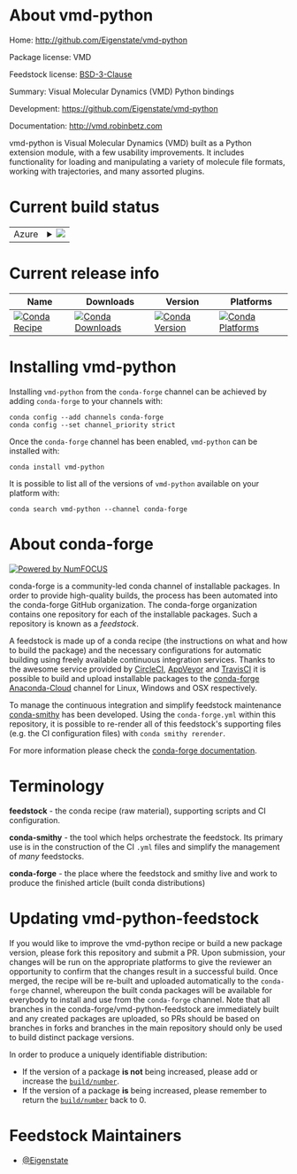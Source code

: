 About vmd-python
================

Home: http://github.com/Eigenstate/vmd-python

Package license: VMD

Feedstock license: [BSD-3-Clause](https://github.com/conda-forge/vmd-python-feedstock/blob/master/LICENSE.txt)

Summary: Visual Molecular Dynamics (VMD) Python bindings

Development: https://github.com/Eigenstate/vmd-python

Documentation: http://vmd.robinbetz.com

vmd-python is Visual Molecular Dynamics (VMD) built as a Python extension
module, with a few usability improvements. It includes functionality for
loading and manipulating a variety of molecule file formats, working
with trajectories, and many assorted plugins.


Current build status
====================


<table>
    
  <tr>
    <td>Azure</td>
    <td>
      <details>
        <summary>
          <a href="https://dev.azure.com/conda-forge/feedstock-builds/_build/latest?definitionId=3652&branchName=master">
            <img src="https://dev.azure.com/conda-forge/feedstock-builds/_apis/build/status/vmd-python-feedstock?branchName=master">
          </a>
        </summary>
        <table>
          <thead><tr><th>Variant</th><th>Status</th></tr></thead>
          <tbody><tr>
              <td>linux_64_numpy1.18python3.6.____cpython</td>
              <td>
                <a href="https://dev.azure.com/conda-forge/feedstock-builds/_build/latest?definitionId=3652&branchName=master">
                  <img src="https://dev.azure.com/conda-forge/feedstock-builds/_apis/build/status/vmd-python-feedstock?branchName=master&jobName=linux&configuration=linux_64_numpy1.18python3.6.____cpython" alt="variant">
                </a>
              </td>
            </tr><tr>
              <td>linux_64_numpy1.18python3.7.____cpython</td>
              <td>
                <a href="https://dev.azure.com/conda-forge/feedstock-builds/_build/latest?definitionId=3652&branchName=master">
                  <img src="https://dev.azure.com/conda-forge/feedstock-builds/_apis/build/status/vmd-python-feedstock?branchName=master&jobName=linux&configuration=linux_64_numpy1.18python3.7.____cpython" alt="variant">
                </a>
              </td>
            </tr><tr>
              <td>linux_64_numpy1.18python3.8.____cpython</td>
              <td>
                <a href="https://dev.azure.com/conda-forge/feedstock-builds/_build/latest?definitionId=3652&branchName=master">
                  <img src="https://dev.azure.com/conda-forge/feedstock-builds/_apis/build/status/vmd-python-feedstock?branchName=master&jobName=linux&configuration=linux_64_numpy1.18python3.8.____cpython" alt="variant">
                </a>
              </td>
            </tr><tr>
              <td>linux_64_numpy1.19python3.9.____cpython</td>
              <td>
                <a href="https://dev.azure.com/conda-forge/feedstock-builds/_build/latest?definitionId=3652&branchName=master">
                  <img src="https://dev.azure.com/conda-forge/feedstock-builds/_apis/build/status/vmd-python-feedstock?branchName=master&jobName=linux&configuration=linux_64_numpy1.19python3.9.____cpython" alt="variant">
                </a>
              </td>
            </tr><tr>
              <td>osx_64_numpy1.18python3.6.____cpython</td>
              <td>
                <a href="https://dev.azure.com/conda-forge/feedstock-builds/_build/latest?definitionId=3652&branchName=master">
                  <img src="https://dev.azure.com/conda-forge/feedstock-builds/_apis/build/status/vmd-python-feedstock?branchName=master&jobName=osx&configuration=osx_64_numpy1.18python3.6.____cpython" alt="variant">
                </a>
              </td>
            </tr><tr>
              <td>osx_64_numpy1.18python3.7.____cpython</td>
              <td>
                <a href="https://dev.azure.com/conda-forge/feedstock-builds/_build/latest?definitionId=3652&branchName=master">
                  <img src="https://dev.azure.com/conda-forge/feedstock-builds/_apis/build/status/vmd-python-feedstock?branchName=master&jobName=osx&configuration=osx_64_numpy1.18python3.7.____cpython" alt="variant">
                </a>
              </td>
            </tr><tr>
              <td>osx_64_numpy1.18python3.8.____cpython</td>
              <td>
                <a href="https://dev.azure.com/conda-forge/feedstock-builds/_build/latest?definitionId=3652&branchName=master">
                  <img src="https://dev.azure.com/conda-forge/feedstock-builds/_apis/build/status/vmd-python-feedstock?branchName=master&jobName=osx&configuration=osx_64_numpy1.18python3.8.____cpython" alt="variant">
                </a>
              </td>
            </tr><tr>
              <td>osx_64_numpy1.19python3.9.____cpython</td>
              <td>
                <a href="https://dev.azure.com/conda-forge/feedstock-builds/_build/latest?definitionId=3652&branchName=master">
                  <img src="https://dev.azure.com/conda-forge/feedstock-builds/_apis/build/status/vmd-python-feedstock?branchName=master&jobName=osx&configuration=osx_64_numpy1.19python3.9.____cpython" alt="variant">
                </a>
              </td>
            </tr>
          </tbody>
        </table>
      </details>
    </td>
  </tr>
</table>

Current release info
====================

| Name | Downloads | Version | Platforms |
| --- | --- | --- | --- |
| [![Conda Recipe](https://img.shields.io/badge/recipe-vmd--python-green.svg)](https://anaconda.org/conda-forge/vmd-python) | [![Conda Downloads](https://img.shields.io/conda/dn/conda-forge/vmd-python.svg)](https://anaconda.org/conda-forge/vmd-python) | [![Conda Version](https://img.shields.io/conda/vn/conda-forge/vmd-python.svg)](https://anaconda.org/conda-forge/vmd-python) | [![Conda Platforms](https://img.shields.io/conda/pn/conda-forge/vmd-python.svg)](https://anaconda.org/conda-forge/vmd-python) |

Installing vmd-python
=====================

Installing `vmd-python` from the `conda-forge` channel can be achieved by adding `conda-forge` to your channels with:

```
conda config --add channels conda-forge
conda config --set channel_priority strict
```

Once the `conda-forge` channel has been enabled, `vmd-python` can be installed with:

```
conda install vmd-python
```

It is possible to list all of the versions of `vmd-python` available on your platform with:

```
conda search vmd-python --channel conda-forge
```


About conda-forge
=================

[![Powered by NumFOCUS](https://img.shields.io/badge/powered%20by-NumFOCUS-orange.svg?style=flat&colorA=E1523D&colorB=007D8A)](http://numfocus.org)

conda-forge is a community-led conda channel of installable packages.
In order to provide high-quality builds, the process has been automated into the
conda-forge GitHub organization. The conda-forge organization contains one repository
for each of the installable packages. Such a repository is known as a *feedstock*.

A feedstock is made up of a conda recipe (the instructions on what and how to build
the package) and the necessary configurations for automatic building using freely
available continuous integration services. Thanks to the awesome service provided by
[CircleCI](https://circleci.com/), [AppVeyor](https://www.appveyor.com/)
and [TravisCI](https://travis-ci.com/) it is possible to build and upload installable
packages to the [conda-forge](https://anaconda.org/conda-forge)
[Anaconda-Cloud](https://anaconda.org/) channel for Linux, Windows and OSX respectively.

To manage the continuous integration and simplify feedstock maintenance
[conda-smithy](https://github.com/conda-forge/conda-smithy) has been developed.
Using the ``conda-forge.yml`` within this repository, it is possible to re-render all of
this feedstock's supporting files (e.g. the CI configuration files) with ``conda smithy rerender``.

For more information please check the [conda-forge documentation](https://conda-forge.org/docs/).

Terminology
===========

**feedstock** - the conda recipe (raw material), supporting scripts and CI configuration.

**conda-smithy** - the tool which helps orchestrate the feedstock.
                   Its primary use is in the construction of the CI ``.yml`` files
                   and simplify the management of *many* feedstocks.

**conda-forge** - the place where the feedstock and smithy live and work to
                  produce the finished article (built conda distributions)


Updating vmd-python-feedstock
=============================

If you would like to improve the vmd-python recipe or build a new
package version, please fork this repository and submit a PR. Upon submission,
your changes will be run on the appropriate platforms to give the reviewer an
opportunity to confirm that the changes result in a successful build. Once
merged, the recipe will be re-built and uploaded automatically to the
`conda-forge` channel, whereupon the built conda packages will be available for
everybody to install and use from the `conda-forge` channel.
Note that all branches in the conda-forge/vmd-python-feedstock are
immediately built and any created packages are uploaded, so PRs should be based
on branches in forks and branches in the main repository should only be used to
build distinct package versions.

In order to produce a uniquely identifiable distribution:
 * If the version of a package **is not** being increased, please add or increase
   the [``build/number``](https://docs.conda.io/projects/conda-build/en/latest/resources/define-metadata.html#build-number-and-string).
 * If the version of a package **is** being increased, please remember to return
   the [``build/number``](https://docs.conda.io/projects/conda-build/en/latest/resources/define-metadata.html#build-number-and-string)
   back to 0.

Feedstock Maintainers
=====================

* [@Eigenstate](https://github.com/Eigenstate/)

